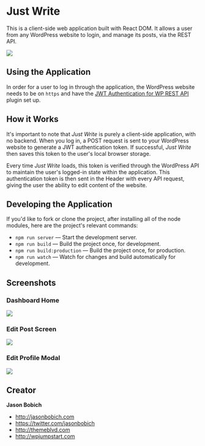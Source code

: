 # Just Write

This is a client-side web application built with React DOM. It allows a user from any WordPress website to login, and manage its posts, via the REST API.

![](https://raw.githubusercontent.com/themeblvd/justwrite/master/screenshot-1.png)

## Using the Application

In order for a user to log in through the application, the WordPress website needs to be on `https` and have the [JWT Authentication for WP REST API](https://wordpress.org/plugins/jwt-authentication-for-wp-rest-api/) plugin set up.

## How it Works

It's important to note that *Just Write* is purely a client-side application, with no backend. When you log in, a POST request is sent to your WordPress website to generate a JWT authentication token. If successful, *Just Write* then saves this token to the user's local browser storage.

Every time *Just Write* loads, this token is verified through the WordPress API to maintain the user's logged-in state within the application. This authentication token is then sent in the Header with every API request, giving the user the ability to edit content of the website.

## Developing the Application

If you'd like to fork or clone the project, after installing all of the node modules, here are the project's relevant commands:

* `npm run server` &mdash; Start the development server.
* `npm run build` &mdash; Build the project once, for development.
* `npm run build:production` &mdash; Build the project once, for production.
* `npm run watch` &mdash; Watch for changes and build automatically for development.

## Screenshots

### Dashboard Home

![](https://raw.githubusercontent.com/themeblvd/justwrite/master/screenshot-2.png)

### Edit Post Screen

![](https://raw.githubusercontent.com/themeblvd/justwrite/master/screenshot-3.png)

### Edit Profile Modal

![](https://raw.githubusercontent.com/themeblvd/justwrite/master/screenshot-4.png)

## Creator

**Jason Bobich**

* <http://jasonbobich.com>
* <https://twitter.com/jasonbobich>
* <http://themeblvd.com>
* <http://wpjumpstart.com>
